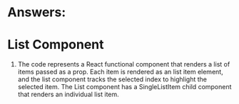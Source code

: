 # Answers:

# List Component
<ol>
    <li>The code represents a React functional component that renders a list of items passed as a prop. Each item is rendered as an list item element, and the list component tracks the selected index to highlight the selected item. The List component has a SingleListItem child component that renders an individual list item.</li>
</ol>
